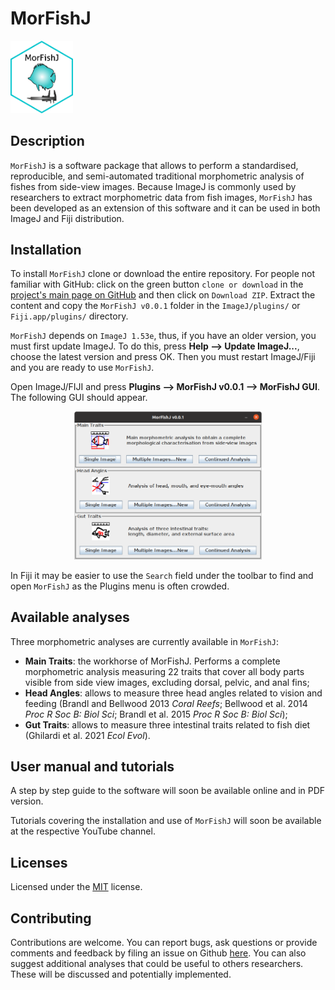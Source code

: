 # MorFishJ

<p align="left">
  <img src="readme_files/MorFishJ_logo.png" width="100" title="MorFishJ GUI"><br>
</p>

## Description

`MorFishJ` is a software package that allows to perform a standardised, reproducible, and semi-automated traditional morphometric analysis of fishes from side-view images. Because ImageJ is commonly used by researchers to extract morphometric data from fish images, `MorFishJ` has been developed as an extension of this software and it can be used in both ImageJ and Fiji distribution.

## Installation

To install `MorFishJ` clone or download the entire repository. For people not familiar with GitHub: click on the green button `clone or download` in the [project's main page on GitHub](https://github.com/mattiaghilardi/MorFishJ) and then click on `Download ZIP`. Extract the content and copy the `MorFishJ v0.0.1` folder in the `ImageJ/plugins/` or `Fiji.app/plugins/` directory.

`MorFishJ` depends on `ImageJ 1.53e`, thus, if you have an older version, you must first update ImageJ. To do this, press **Help --> Update ImageJ...**, choose the latest version and press OK. Then you must restart ImageJ/Fiji and you are ready to use `MorFishJ`.

Open ImageJ/FIJI and press **Plugins --> MorFishJ v0.0.1 --> MorFishJ GUI**. The following GUI should appear.

<p align="center">
  <img src="readme_files/MorFishJ_GUI_v0.0.1.png" width="300" title="MorFishJ GUI"><br>
</p>

In Fiji it may be easier to use the `Search` field under the toolbar to find and open `MorFishJ` as the Plugins menu is often crowded.

## Available analyses

Three morphometric analyses are currently available in `MorFishJ`:

- **Main Traits**: the workhorse of MorFishJ. Performs a complete morphometric analysis measuring 22 traits that cover all body parts visible from side view images, excluding dorsal, pelvic, and anal fins;
- **Head Angles**: allows to measure three head angles related to vision and feeding (Brandl and Bellwood 2013 *Coral Reefs*; Bellwood et al. 2014 *Proc R Soc B: Biol Sci*; Brandl et al. 2015 *Proc R Soc B: Biol Sci*);
- **Gut Traits**: allows to measure three intestinal traits related to fish diet (Ghilardi et al. 2021 *Ecol Evol*).

## User manual and tutorials

A step by step guide to the software will soon be available online and in PDF version.

Tutorials covering the installation and use of `MorFishJ` will soon be available at the respective YouTube channel.

## Licenses

Licensed under the [MIT](https://github.com/mattiaghilardi/MorFishJ/blob/main/LICENSE) license.

## Contributing

Contributions are welcome. You can report bugs, ask questions or provide comments and feedback by filing an issue on Github [here](https://github.com/mattiaghilardi/MorFishJ/issues). You can also suggest additional analyses that could be useful to others researchers. These will be discussed and potentially implemented.
